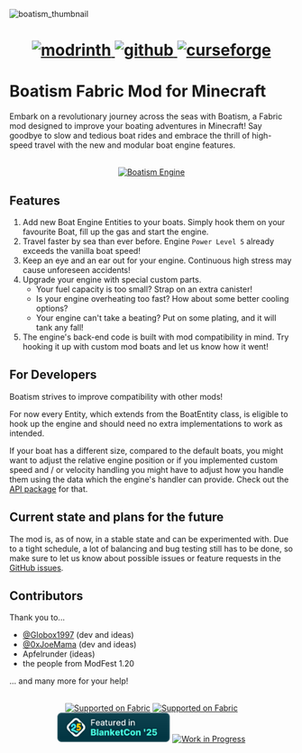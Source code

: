 ![boatism_thumbnail](external/promo/boatism_thumb_v1.png)

<div style="text-align: center;">
<h1>
    <a href="https://modrinth.com/mod/boatism">
        <img alt="modrinth" src="https://img.shields.io/badge/-modrinth-gray?style=for-the-badge&labelColor=green&labelWidth=15&logo=appveyor&logoColor=white">
    </a>
    <a href="https://github.com/JR1811/boatism/releases">
        <img alt="github" src="https://img.shields.io/github/v/release/JR1811/boatism?logo=github&style=for-the-badge">
    </a>
    <a href="https://www.curseforge.com/minecraft/mc-mods/boatism">
        <img alt="curseforge" src="https://img.shields.io/badge/-CurseForge-gray?style=for-the-badge&logo=curseforge&labelColor=orange">
    </a>
</h1>
</div>

# Boatism Fabric Mod for Minecraft

Embark on a revolutionary journey across the seas with Boatism,
a Fabric mod designed to improve your boating adventures in Minecraft!
Say goodbye to slow and tedious boat rides and embrace the thrill of high-speed travel
with the new and modular boat engine features.

<div style="text-align: center;">
<br>
<a href="https://github.com/JR1811/boatism"><img
    src="external/promo/base_engine_alt.png"
    alt="Boatism Engine"
    width="300"
></a>
</div>

## Features

1. Add new Boat Engine Entities to your boats. Simply hook them on your favourite Boat, fill up the gas and start the
   engine.
2. Travel faster by sea than ever before. Engine `Power Level 5` already exceeds the vanilla boat speed!
3. Keep an eye and an ear out for your engine. Continuous high stress may cause unforeseen accidents!
4. Upgrade your engine with special custom parts.
    - Your fuel capacity is too small? Strap on an extra canister!
    - Is your engine overheating too fast? How about some better cooling options?
    - Your engine can't take a beating? Put on some plating, and it will tank any fall!
5. The engine's back-end code is built with mod compatibility in mind. Try hooking it up with custom mod boats and let
   us know how it went!

## For Developers

Boatism strives to improve compatibility with other mods!

For now every Entity, which extends from the BoatEntity class, is eligible
to hook up the engine and should need no extra implementations to work as intended.

If your boat has a different size, compared to the default boats, you might want
to adjust the relative engine position or if you implemented custom speed and / or velocity handling you might have to
adjust how you handle them using the data which the engine's handler can provide.
Check out the [API package](https://github.com/JR1811/Boatism/tree/master/src/main/java/net/shirojr/boatism/api)
for that.

## Current state and plans for the future

The mod is, as of now, in a stable state and can be experimented with.
Due to a tight schedule, a lot of balancing and bug testing still has to be done, so make sure to let us know about
possible issues
or feature requests in the [GitHub issues](https://github.com/JR1811/Boatism/issues).

## Contributors

Thank you to...

- [@Globox1997](https://github.com/Globox1997) (dev and ideas)
- [@0xJoeMama](https://github.com/0xJoeMama) (dev and ideas)
- Apfelrunder (ideas)
- the people from ModFest 1.20

... and many more for your help!


<div style="text-align: center;">
<br>
<a href="https://fabricmc.net/"><img
    src="external/promo/fabric_supported.png"
    alt="Supported on Fabric"
    width="200"
></a>
<a href="https://modfest.net/1.20"><img
    src="external/promo/badges/created_for_modfest_1_20_long.png"
    alt="Supported on Fabric"
    width="200"
></a>
<a href="https://modfest.net/bc25"><img
    src="https://raw.githubusercontent.com/worldwidepixel/badges/642d312b71811b9d2696b562f735b07288844c71/bc25/featured_in/cozy.svg"
    alt="Work in Progress"
    width="200"
></a>
<a href="https://github.com/JR1811/Boatism/issues"><img
    src="external/promo/badges/work_in_progress.png"
    alt="Work in Progress"
    width="200"
></a>
</div>
